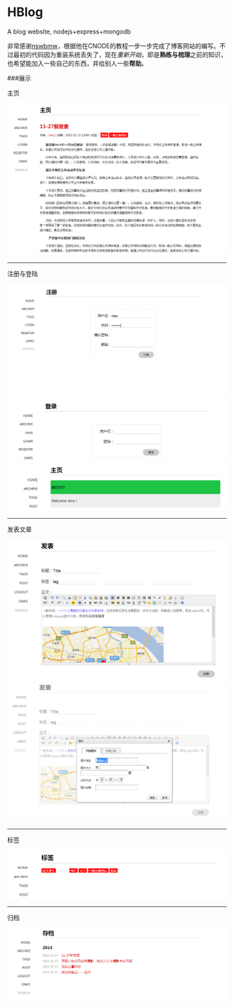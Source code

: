 HBlog
=====

A blog website, nodejs+express+mongodb

非常感谢[nswbmw](https://github.com/nswbmw/N-blog/)，根据他在CNODE的教程一步一步完成了博客网站的编写。不过最初的代码因为重装系统丢失了，现在*重新开始*，即是**熟练与梳理**之前的知识，也希望能加入一些自己的东西，并给别人一些**帮助**。

###展示

主页

![overview](/display/1.png "Blog overview")

---

注册与登陆

![register](/display/2.png "Blog register")
![login](/display/3.png "Blog login")
![login](/display/4.png "Blog login")

---

发表文章

![post](/display/5.png "Blog post")
![post](/display/6.png "Blog login")

---

标签

![tags](/display/7.png "Blog tags")

---

归档

![archive](/display/8.png "Blog archive")